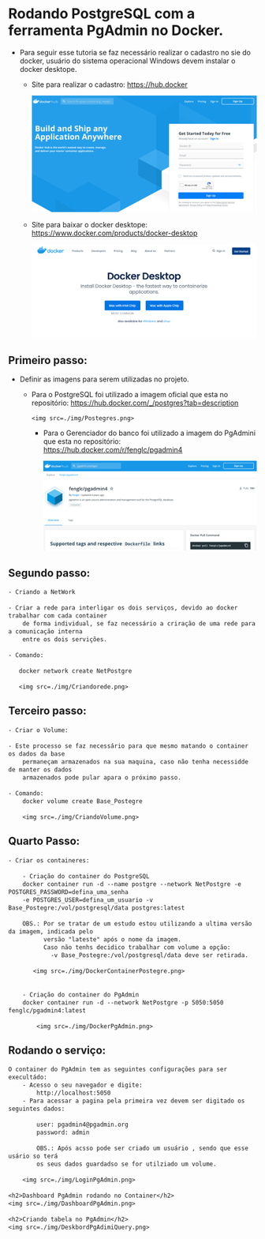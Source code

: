<h1>Rodando PostgreSQL com a ferramenta PgAdmin no Docker.</h1>

- Para seguir esse tutoria se faz necessário realizar o cadastro no sie do docker,
     usuário do sistema operacional Windows devem instalar o docker desktope.
    -   Site para realizar o cadastro:
          https://hub.docker

          <img src=./img/SiteDocker.png>
          
    -  Site para baixar o docker desktope:
          https://www.docker.com/products/docker-desktop

          <img src=./img/DockerDescktop.png>


<h2> Primeiro passo: </h2>

-   Definir as imagens para serem utilizadas no projeto.

    -   Para o PostgreSQL foi utilizado a imagem oficial que esta no repositório:
            https://hub.docker.com/_/postgres?tab=description
            
            <img src=./img/Postegres.png>

        -   Para o Gerenciador do banco foi utilizado a imagem do PgAdmini que esta no repositório:
            https://hub.docker.com/r/fenglc/pgadmin4

            <img src=./img/PgAdmin.png>

<h2> Segundo passo: </h2>

    - Criando a NetWork

    - Criar a rede para interligar os dois serviços, devido ao docker trabalhar com cada container 
        de forma individual, se faz necessário a criração de uma rede para a comunicação interna 
        entre os dois servições.

    - Comando:
       
       docker network create NetPostgre 

       <img src=./img/Criandorede.png>
       
    
<h2> Terceiro passo: </h2>

    - Criar o Volume:

    - Este processo se faz necessário para que mesmo matando o container os dados da base 
        permaneçam armazenados na sua maquina, caso não tenha necessidde de manter os dados 
        armazenados pode pular apara o próximo passo.

    - Comando:    
        docker volume create Base_Postegre

        <img src=./img/CriandoVolume.png>

<h2> Quarto Passo: </h2>

    - Criar os containeres:

        - Criação do container do PostgreSQL
        docker container run -d --name postgre --network NetPostgre -e POSTGRES_PASSWORD=defina_uma_senha 
        -e POSTGRES_USER=defina_um_usuario -v Base_Postegre:/vol/postgresql/data postgres:latest

        OBS.: Por se tratar de um estudo estou utilizando a ultima versão da imagem, indicada pelo 
              versão "lateste" após o nome da imagem.
              Caso não tenhs decidico trabalhar com volume a opção: 
                -v Base_Postegre:/vol/postgresql/data deve ser retirada.

           <img src=./img/DockerContainerPostegre.png>


        - Criação do container do PgAdmin
        docker container run -d --network NetPostgre -p 5050:5050 fenglc/pgadmin4:latest

            <img src=./img/DockerPgAdmin.png>

<h2> Rodando o serviço: </h2>

    O container do PgAdmin tem as seguintes configurações para ser execultádo:
        - Acesso o seu navegador e digite:
            http://localhost:5050 
        - Para acessar a pagina pela primeira vez devem ser digitado os seguintes dados:

            user: pgadmin4@pgadmin.org
            password: admin

            OBS.: Após acsso pode ser criado um usuário , sendo que esse usário so terá 
            os seus dados guardadso se for utilziado um volume.
        
        <img src=./img/LoginPgAdmin.png>

    <h2>Dashboard PgAdmin rodando no Container</h2>
    <img src=./img/DashboardPgAdmin.png>

    <h2>Criando tabela no PgAdmin</h2>
    <img src=./img/DeskbordPgAdimiQuery.png>